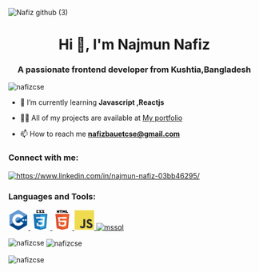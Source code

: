 

![Nafiz github (3)](https://github.com/user-attachments/assets/63bd516d-10c3-4e8a-aad9-57ea04608409)

<h1 align="center">Hi 👋, I'm Najmun Nafiz</h1>
<h3 align="center">A passionate frontend developer from Kushtia,Bangladesh</h3>

<p align="left"> <img src="https://komarev.com/ghpvc/?username=nafizcse&label=Profile%20views&color=0e75b6&style=flat" alt="nafizcse" /> </p>

- 🌱 I’m currently learning **Javascript ,Reactjs**

- 👨‍💻 All of my projects are available at [My portfolio](https://najmnnafiz.netlify.app/)

- 📫 How to reach me **nafizbauetcse@gmail.com**

<h3 align="left">Connect with me:</h3>
<p align="left">
<a href="https://linkedin.com/in/https://www.linkedin.com/in/najmun-nafiz-03bb46295/" target="blank"><img align="center" src="https://raw.githubusercontent.com/rahuldkjain/github-profile-readme-generator/master/src/images/icons/Social/linked-in-alt.svg" alt="https://www.linkedin.com/in/najmun-nafiz-03bb46295/" height="30" width="40" /></a>
</p>

<h3 align="left">Languages and Tools:</h3>
<p align="left"> <a href="https://www.w3schools.com/cpp/" target="_blank" rel="noreferrer"> <img src="https://raw.githubusercontent.com/devicons/devicon/master/icons/cplusplus/cplusplus-original.svg" alt="cplusplus" width="40" height="40"/> </a> <a href="https://www.w3schools.com/css/" target="_blank" rel="noreferrer"> <img src="https://raw.githubusercontent.com/devicons/devicon/master/icons/css3/css3-original-wordmark.svg" alt="css3" width="40" height="40"/> </a> <a href="https://www.w3.org/html/" target="_blank" rel="noreferrer"> <img src="https://raw.githubusercontent.com/devicons/devicon/master/icons/html5/html5-original-wordmark.svg" alt="html5" width="40" height="40"/> </a> <a href="https://developer.mozilla.org/en-US/docs/Web/JavaScript" target="_blank" rel="noreferrer"> <img src="https://raw.githubusercontent.com/devicons/devicon/master/icons/javascript/javascript-original.svg" alt="javascript" width="40" height="40"/> </a> <a href="https://www.microsoft.com/en-us/sql-server" target="_blank" rel="noreferrer"> <img src="https://www.svgrepo.com/show/303229/microsoft-sql-server-logo.svg" alt="mssql" width="40" height="40"/> </a> </p>

<p><img align="left" src="https://github-readme-stats.vercel.app/api/top-langs?username=nafizcse&show_icons=true&locale=en&layout=compact" alt="nafizcse" /></p>

<p>&nbsp;<img align="center" src="https://github-readme-stats.vercel.app/api?username=nafizcse&show_icons=true&locale=en" alt="nafizcse" /></p>

<p><img align="center" src="https://github-readme-streak-stats.herokuapp.com/?user=nafizcse&" alt="nafizcse" /></p>
